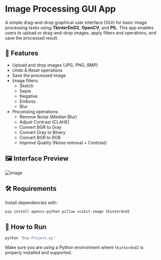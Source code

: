 
# Image Processing GUI App

A simple drag-and-drop graphical user interface (GUI) for basic image processing tasks using **TkinterDnD2**, **OpenCV**, and **PIL**. This app enables users to upload or drag-and-drop images, apply filters and operations, and save the processed result.

## 🧰 Features

- Upload and drop images (JPG, PNG, BMP)
- Undo & Reset operations
- Save the processed image
- Image filters:
  - Sketch
  - Sepia
  - Negative
  - Emboss
  - Blur
- Processing operations:
  - Remove Noise (Median Blur)
  - Adjust Contrast (CLAHE)
  - Convert BGR to Gray
  - Convert Gray to Binary
  - Convert BGR to RGB
  - Improve Quality (Noise removal + Contrast)

## 🖼️ Interface Preview

![image](https://github.com/user-attachments/assets/99abd5e7-6cec-4a69-936b-763ec96d54ab)


## 🛠️ Requirements

Install dependencies with:

```bash
pip install opencv-python pillow scikit-image tkinterdnd2
```

## 🚀 How to Run

```bash
python "Dsp Project.py"
```

Make sure you are using a Python environment where `tkinterdnd2` is properly installed and supported.


